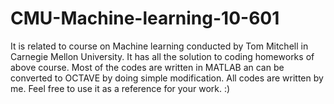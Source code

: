 # CMU-Machine-learning-10-601
It is related to course on Machine learning conducted by Tom Mitchell in Carnegie Mellon University.
It has all the solution to coding homeworks of above course.
Most of the codes are written in MATLAB an can be converted to OCTAVE by doing simple modification.
All codes are written by me.
Feel free to use it as a reference for your work.
:)
